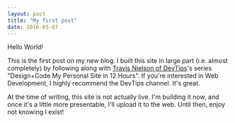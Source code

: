 ```yaml
---
layout: post
title: "My first post"
date: 2016-05-07
---
```


Hello World!

This is the first post on my new blog. I built this site in large part (i.e. almost completely) by following along with [Travis Nielson of DevTips](https://www.youtube.com/playlist?list=PLqGj3iMvMa4KeBN2krBtcO3U90_7SOl-A)'s series "Design+Code My Personal Site in 12 Hours". If you're interested in Web Development, I highly recommend the DevTips channel. It's great.

At the time of writing, this site is not actually live. I'm building it now, and once it's a little more presentable, I'll upload it to the web. Until then, enjoy not knowing I exist!
